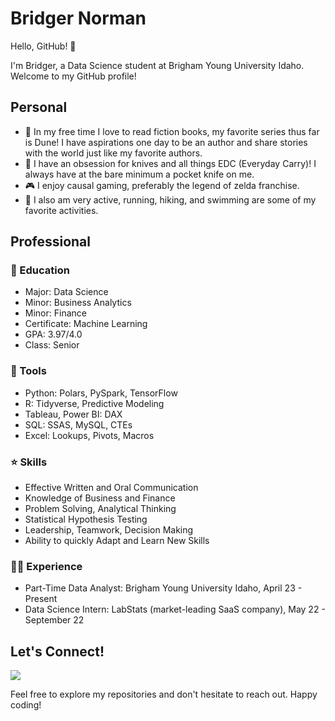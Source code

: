 # Bridger Norman

Hello, GitHub! 👋

I'm Bridger, a Data Science student at Brigham Young University Idaho. Welcome to my GitHub profile!

## Personal

- 📖 In my free time I love to read fiction books, my favorite series thus far is Dune! I have aspirations one day to be an author and share stories with the world just like my favorite authors.
- 🔪 I have an obsession for knives and all things EDC (Everyday Carry)! I always have at the bare minimum a pocket knife on me.
- 🎮 I enjoy causal gaming, preferably the legend of zelda franchise.
- 👟 I also am very active, running, hiking, and swimming are some of my favorite activities. 

## Professional

### 🌱 Education
- Major: Data Science
- Minor: Business Analytics
- Minor: Finance
- Certificate: Machine Learning
- GPA: 3.97/4.0
- Class: Senior

   
### 🧰 Tools
- Python: Polars, PySpark, TensorFlow
- R: Tidyverse, Predictive Modeling
- Tableau, Power BI: DAX
- SQL: SSAS, MySQL, CTEs
- Excel: Lookups, Pivots, Macros
  
### ⭐ Skills
- Effective Written and Oral Communication
- Knowledge of Business and Finance
- Problem Solving, Analytical Thinking
- Statistical Hypothesis Testing
- Leadership, Teamwork, Decision Making
- Ability to quickly Adapt and Learn New Skills

### 👨‍💼 Experience
- Part-Time Data Analyst: Brigham Young University Idaho, April 23 - Present
- Data Science Intern: LabStats (market-leading SaaS company), May 22 - September 22



  

## Let's Connect!

[![](https://img.shields.io/badge/LinkedIn-blue?style=for-the-badge&logo=linkedin&logoColor=white)](https://www.linkedin.com/in/bridgernorman/)

Feel free to explore my repositories and don't hesitate to reach out. Happy coding! 
